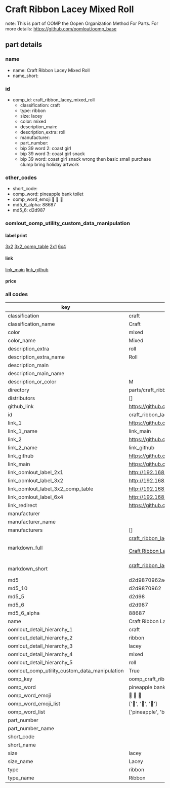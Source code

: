 # Craft Ribbon Lacey Mixed Roll  

note: This is part of OOMP the Oopen Organization Method For Parts. For more details: https://github.com/oomlout/oomp_base

##  part details
  







### name
* name: Craft Ribbon Lacey Mixed Roll
* name_short: 
### id
* oomp_id: craft_ribbon_lacey_mixed_roll
  * classification: craft
  * type: ribbon
  * size: lacey
  * color: mixed
  * description_main: 
  * description_extra: roll
  * manufacturer: 
  * part_number: 
  * bip 39 word 2: coast girl
  * bip 39 word 3: coast girl snack
  * bip 39 word: coast girl snack wrong then basic small purchase clump bring holiday artwork

### other_codes
* short_code: 
* oomp_word: pineapple bank toilet
* oomp_word_emoji :pineapple: :bank: :toilet:
* md5_6_alpha: 88687
* md5_6: d2d987






### oomlout_oomp_utility_custom_data_manipulation
#### label print
[3x2](http://192.168.1.245:1112/?label=oomp%2088687)
[3x2_oomp_table](http://192.168.1.108:1112/?label=oomp%2088687)
[2x1](http://192.168.1.242:1112/?label=oomp%2088687)
[6x4](http://192.168.1.55:1112/?label=oomp%2088687)    

#### link

[link_main](https://github.com/oomlout/oomlout_oomp_version_1_messy/tree/main/parts/craft_ribbon_lacey_mixed_roll) [link_github](https://github.com/oomlout/oomlout_oomp_version_1_messy/tree/main/parts/craft_ribbon_lacey_mixed_roll)                             

#### price







### all codes 
| key | value |  
| --- | --- |  
| classification | craft |  
| classification_name | Craft |  
| color | mixed |  
| color_name | Mixed |  
| description_extra | roll |  
| description_extra_name | Roll |  
| description_main |  |  
| description_main_name |  |  
| description_or_color | M  |  
| directory | parts/craft_ribbon_lacey_mixed_roll |  
| distributors | [] |  
| github_link | https://github.com/oomlout/oomlout_oomp_part_src/tree/main/parts/craft_ribbon_lacey_mixed_roll |  
| id | craft_ribbon_lacey_mixed_roll |  
| link_1 | https://github.com/oomlout/oomlout_oomp_version_1_messy/tree/main/parts/craft_ribbon_lacey_mixed_roll |  
| link_1_name | link_main |  
| link_2 | https://github.com/oomlout/oomlout_oomp_version_1_messy/tree/main/parts/craft_ribbon_lacey_mixed_roll |  
| link_2_name | link_github |  
| link_github | https://github.com/oomlout/oomlout_oomp_version_1_messy/tree/main/parts/craft_ribbon_lacey_mixed_roll |  
| link_main | https://github.com/oomlout/oomlout_oomp_version_1_messy/tree/main/parts/craft_ribbon_lacey_mixed_roll |  
| link_oomlout_label_2x1 | http://192.168.1.242:1112/?label=oomp%2088687 |  
| link_oomlout_label_3x2 | http://192.168.1.245:1112/?label=oomp%2088687 |  
| link_oomlout_label_3x2_oomp_table | http://192.168.1.108:1112/?label=oomp%2088687 |  
| link_oomlout_label_6x4 | http://192.168.1.55:1112/?label=oomp%2088687 |  
| link_redirect | https://github.com/oomlout/oomlout_oomp_version_1_messy/tree/main/parts/craft_ribbon_lacey_mixed_roll |  
| manufacturer |  |  
| manufacturer_name |  |  
| manufacturers | [] |  
| markdown_full | [craft_ribbon_lacey_mixed_roll](none)<br>[](none)<br>[Craft Ribbon Lacey Mixed Roll](none)<br><br> |  
| markdown_short | [craft_ribbon_lacey_mixed_roll](none)<br><br> |  
| md5 | d2d9870962ae398c4c701feb9a189166 |  
| md5_10 | d2d9870962 |  
| md5_5 | d2d98 |  
| md5_6 | d2d987 |  
| md5_6_alpha | 88687 |  
| name | Craft Ribbon Lacey Mixed Roll |  
| oomlout_detail_hierarchy_1 | craft |  
| oomlout_detail_hierarchy_2 | ribbon |  
| oomlout_detail_hierarchy_3 | lacey |  
| oomlout_detail_hierarchy_4 | mixed |  
| oomlout_detail_hierarchy_5 | roll |  
| oomlout_oomp_utility_custom_data_manipulation | True |  
| oomp_key | oomp_craft_ribbon_lacey_mixed_roll |  
| oomp_word | pineapple bank toilet |  
| oomp_word_emoji | :pineapple: :bank: :toilet: |  
| oomp_word_emoji_list | [':pineapple:', ':bank:', ':toilet:'] |  
| oomp_word_list | ['pineapple', 'bank', 'toilet'] |  
| part_number |  |  
| part_number_name |  |  
| short_code |  |  
| short_name |  |  
| size | lacey |  
| size_name | Lacey |  
| type | ribbon |  
| type_name | Ribbon |  
